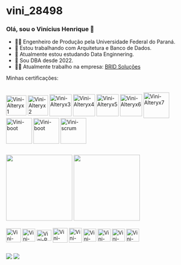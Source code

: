 # vini_28498
### Olá, sou o Vinícius Henrique 👋

- 👷‍♂️ Engenheiro de Produção pela Universidade Federal do Paraná.
- 🔭 Estou trabalhando com Arquitetura e Banco de Dados.
- 🌱 Atualmente estou estudando Data Enginnering.
- 📅 Sou DBA desde 2022.
- 👨‍💻 Atualmente trabalho na empresa: <a href="https://bridsolucoes.com.br/" target="_blank">BRID Soluções</a>

Minhas certificações: <div style="display: inline_block"><br>
 <img align="center" alt="Vini-Alteryx1" height="55" width="55" src="https://user-images.githubusercontent.com/63620777/224372153-7ace702b-8053-46c4-8410-7ccfd5b53e9d.jpg">
 <img align="center" alt="Vini-Alteryx2" height="55" width="55" src="https://user-images.githubusercontent.com/63620777/224351955-06eb27ff-42c4-40b9-a1dd-ac2a48120c7a.jpg">
 <img align="center" alt="Vini-Alteryx3" height="60" width="60" src="https://user-images.githubusercontent.com/63620777/226141479-8c8c259d-5951-4ee5-a391-472c59903d69.png">
 <img align="center" alt="Vini-Alteryx4" height="60" width="60" src="https://user-images.githubusercontent.com/63620777/226141519-a55dc909-9b67-442b-b49d-170d51541bbf.png">
 <img align="center" alt="Vini-Alteryx5" height="60" width="60" src="https://user-images.githubusercontent.com/63620777/226141527-34fdf66f-e97c-4434-b210-b6d4f7404b30.png">
 <img align="center" alt="Vini-Alteryx6" height="60" width="60" src="https://user-images.githubusercontent.com/63620777/226141542-4acd9997-f02d-4616-8096-329e2a690419.png">
  <img align="center" alt="Vini-Alteryx7" height="70" width="70" src="https://user-images.githubusercontent.com/63620777/226141569-b7508d8d-346b-40dd-8c3d-4420b458d422.png">
 <img align="center" alt="Vini-boot" height="70" width="70" src="https://user-images.githubusercontent.com/63620777/224344768-627c075b-1b40-4e86-801a-a996dba80481.png">
 <img align="center" alt="Vini-boot" height="70" width="70" src="https://user-images.githubusercontent.com/63620777/224350723-a40ea954-5e07-4aac-9c30-5cb842f1e741.png">
 <img align="center" alt="Vini-scrum" height="70" width="70" src="https://user-images.githubusercontent.com/63620777/226142297-aec4e0af-7a60-498b-9cf3-d40db8d4d1af.png">
 
##
<div>
  <img height="180em" src="https://github-readme-stats.vercel.app/api?username=Vini28498&show_icons=true&theme=highcontrast&include_all_commits=true&count_private=true"/>
  <img height="180em" src="https://github-readme-stats.vercel.app/api/top-langs/?username=Vini28498&layout=compact&langs_count=7&theme=highcontrast"/>
</div>

<div style="display: inline_block"><br>
  <img align="center" alt="Vini-SQL" height="38" width="40" src="https://user-images.githubusercontent.com/63620777/224332451-8b3ed1ef-8ba4-498c-b5f6-16d08794d5cf.png">
  <img align="center" alt="Vini-Python" height="35" width="35" src="https://user-images.githubusercontent.com/63620777/224333133-ea8a2b40-c71e-4177-899c-0f99b637f2d5.png">
  <img align="center" alt="Vini-R" height="30" width="40" src="https://user-images.githubusercontent.com/63620777/224334199-3d4faf1f-dc76-48c3-a0e3-368222997edf.png">
  <img align="center" alt="Vini-Java" height="40" width="40" src="https://user-images.githubusercontent.com/63620777/224347533-098a906c-b1a1-42e9-b6c8-ef349886cb08.png">
  <img align="center" alt="Vini-Redshift" height="40" width="35" src="https://user-images.githubusercontent.com/63620777/224345597-370ccd3a-3ed6-4a4b-8240-e528b28cbf61.png">
  <img align="center" alt="Vini-Postgre" height="35" width="35" src="https://user-images.githubusercontent.com/63620777/224339778-b8434487-8f21-4ad8-be37-606f3b323f20.png">
 <img align="center" alt="Vini-alteryx" height="35" width="35" src="https://user-images.githubusercontent.com/63620777/224347280-3c71cdf3-1dbd-45c9-a3b6-bef5e62d75fc.png">
 <img align="center" alt="Vini-jupyter" height="35" width="35" src="https://user-images.githubusercontent.com/63620777/224373801-e13f540d-8fd7-481c-895e-790bd5beda95.png">
 <img align="center" alt="Vini-pbi" height="35" width="35" src="https://user-images.githubusercontent.com/63620777/224374054-b2cd44c0-be95-4d2c-afad-a97f67f9f401.png">
</div>

 ##

<div>
    <a href="https://instagram.com/vinihenri98?igshid=ZDdkNTZiNTM=" target="_blank"><img src="https://img.shields.io/badge/-Instagram-%23E4405F?style=for-the-badge&logo=instagram&logoColor=white" target="_blank"></a>
    <a href="https://www.linkedin.com/in/vin%C3%ADcius-henrique-oliveira-b29991160" target="_blank"><img src="https://img.shields.io/badge/-LinkedIn-%230077B5?style=for-the-badge&logo=linkedin&logoColor=white" target="_blank"></a>
</div>

